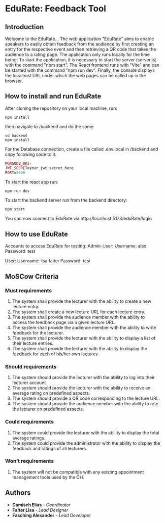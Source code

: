 # EduRate: Feedback Tool

## Introduction

Welcome to the EduRate...
The web application "EduRate" aims to enable speakers to easily obtain feedback from the audience by first creating an entry for the respective event and then retrieving a QR code that takes the audience to a rating page.
The application only runs locally for the time being: To start the application, it is necessary to start the server (server.js) with the command "npm start". The React frontend runs with "Vite" and can be started with the command "npm run dev". Finally, the console displays the localhost URL under which the web pages can be called up in the browser.

## How to install and run EduRate

After cloning the repository on your local machine, run:

```
npm install
```

then navigate to /backend and do the same:

```
cd backend
npm install
```

For the Database connection, create a file called .env.local in /backend and copy following code to it:

```ruby
MONGODB_URI=
JWT_SECRET=your_jwt_secret_here
PORT=3000
```

To start the react app run:

```
npm run dev
```

To start the backend server run from the backend directory:

```
npm start
```

You can now connect to EduRate via http://localhost:5173/eduRate/login

## How to use EduRate
Accounts to access EduRate for testing:
Admin-User:
Username: alex
Password: test

User:
Username: lisa.falter
Password: test


## MoSCow Criteria

### Must requirements

1. The system shall provide the lecturer with the ability to create a new lecture entry. 
1. The system shall create a new lecture URL for each lecture entry.
1. The system shall provide the audience member with the ability to access the feedback page via a given lecture URL.
1. The system shall provide the audience member with the ability to write feedback for the lecturer.
1. The system shall provide the lecturer with the ability to display a list of their lecture entries.
1. The system shall provide the lecturer with the ability to display the feedback for each of his/her own lectures.

### Should requirements

1. The system should provide the lecturer with the ability to log into their lecturer account.
1. The system should provide the lecturer with the ability to receive an average rating on predefined aspects.
1. The system should provide a QR code corresponding to the lecture URL. 
1. The system should provide the audience member with the ability to rate the lecturer on predefined aspects.

### Could requirements

1. The system could provide the lecturer with the ability to display the total average ratings.
1. The system could provide the administrator with the ability to display the feedback and ratings of all lecturers.

### Won’t requirements

1. The system will not be compatible with any existing appointment management tools used by the ÖH.

## Authors

- **Damisch Elias** - _Coordinator_
- **Falter Lisa** - _Lead Designer_
- **Fasching Alexander** - _Lead Developer_
